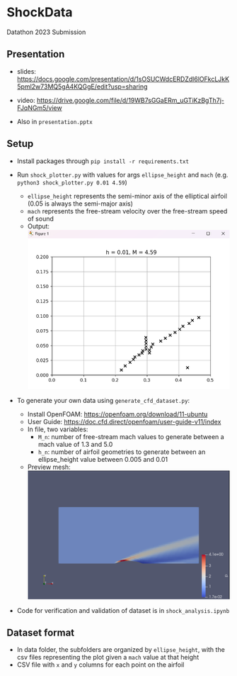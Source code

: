 # ShockData

Datathon 2023 Submission

## Presentation

- slides: <https://docs.google.com/presentation/d/1sOSUCWdcERDZdl6lOFkcLJkK5pml2w73MQ5gA4KQGgE/edit?usp=sharing>
- video: <https://drive.google.com/file/d/19WB7sGGaERm_uGTiKzBgTh7j-FJqNGm5/view>

- Also in `presentation.pptx`

## Setup

- Install packages through `pip install -r requirements.txt`

- Run `shock_plotter.py` with values for args `ellipse_height` and `mach` (e.g. `python3 shock_plotter.py 0.01 4.59`)
  - `ellipse_height` represents the semi-minor axis of the elliptical airfoil (0.05 is always the semi-major axis)
  - `mach` represents the free-stream velocity over the free-stream speed of sound
  - Output: ![shock plot](static/image.png)

- To generate your own data using `generate_cfd_dataset.py`:
  - Install OpenFOAM: <https://openfoam.org/download/11-ubuntu>
  - User Guide: <https://doc.cfd.direct/openfoam/user-guide-v11/index>
  - In file, two variables:
    - `M_n`: number of free-stream mach values to generate between a mach value of 1.3 and 5.0
    - `h_n`: number of airfoil geometries to generate between an ellipse_height value between 0.005 and 0.01
  - Preview mesh: ![Alt text](static/image-1.png)

- Code for verification and validation of dataset is in `shock_analysis.ipynb`

## Dataset format

- In data folder, the subfolders are organized by `ellipse_height`, with the csv files representing the plot given a `mach` value at that height
- CSV file with `x` and `y` columns for each point on the airfoil
